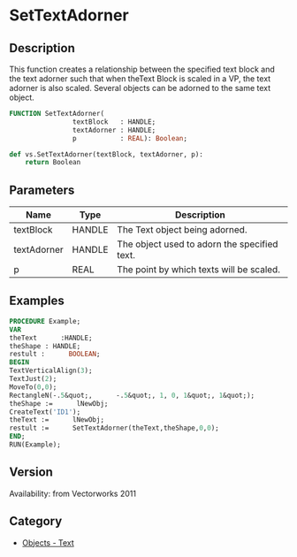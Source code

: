 # SetTextAdorner

## Description
This function creates a relationship between the specified text block and the text adorner such that when theText Block is scaled in a VP, the text adorner is also scaled. Several objects can be adorned to the same text object.

```pascal
FUNCTION SetTextAdorner(
				textBlock   : HANDLE;
				textAdorner : HANDLE;
				p           : REAL): Boolean;
```

```python
def vs.SetTextAdorner(textBlock, textAdorner, p):
    return Boolean
```

## Parameters
|Name|Type|Description|
|---|---|---|
|textBlock|HANDLE|The Text object being adorned.|
|textAdorner|HANDLE|The object used to adorn the specified text.|
|p|REAL|The point by which texts will be scaled.|

## Examples
```pascal
PROCEDURE Example;
VAR
theText      :HANDLE;
theShape : HANDLE;
restult :      BOOLEAN;
BEGIN
TextVerticalAlign(3);
TextJust(2);
MoveTo(0,0);
RectangleN(-.5&quot;,      -.5&quot;, 1, 0, 1&quot;, 1&quot;);
theShape :=      lNewObj;
CreateText('ID1');
theText :=      lNewObj;
restult :=      SetTextAdorner(theText,theShape,0,0);
END;
RUN(Example);
```

## Version
Availability: from Vectorworks 2011

## Category
* [Objects - Text](../Categories/Objects%20-%20Text.md)

